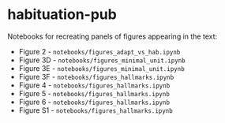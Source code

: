 # habituation-pub

Notebooks for recreating panels of figures appearing in the text:  
- Figure 2 - `notebooks/figures_adapt_vs_hab.ipynb`
- Figure 3D - `notebooks/figures_minimal_unit.ipynb`
- Figure 3E - `notebooks/figures_minimal_unit.ipynb`
- Figure 3F - `notebooks/figures_hallmarks.ipynb`
- Figure 4 - `notebooks/figures_hallmarks.ipynb`
- Figure 5 - `notebooks/figures_hallmarks.ipynb`
- Figure 6 - `notebooks/figures_hallmarks.ipynb`
- Figure S1 - `notebooks/figures_hallmarks.ipynb`  
